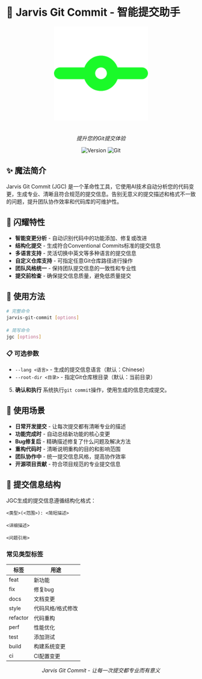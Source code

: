# 🚀 Jarvis Git Commit - 智能提交助手

<div align="center">
  <img src="../images/jarvis-git-commit.png" alt="Git Commit" width="250" style="margin-bottom: 20px"/>
  
  *提升您的Git提交体验*
  
  ![Version](https://img.shields.io/badge/version-0.1.x-blue)
  ![Git](https://img.shields.io/badge/git-required-orange)
</div>

## ✨ 魔法简介
Jarvis Git Commit (JGC) 是一个革命性工具，它使用AI技术自动分析您的代码变更，生成专业、清晰且符合规范的提交信息。告别无意义的提交描述和格式不一致的问题，提升团队协作效率和代码库的可维护性。

## 🌟 闪耀特性
- **智能变更分析** - 自动识别代码中的功能添加、修复或改进
- **结构化提交** - 生成符合Conventional Commits标准的提交信息
- **多语言支持** - 灵活切换中英文等多种语言的提交信息
- **自定义仓库支持** - 可指定任意Git仓库路径进行操作
- **团队风格统一** - 保持团队提交信息的一致性和专业性
- **提交前检查** - 确保提交信息质量，避免低质量提交

## 💫 使用方法
```bash
# 完整命令
jarvis-git-commit [options]

# 简写命令
jgc [options]
```

### 📋 可选参数
- `--lang <语言>` - 生成的提交信息语言（默认：Chinese）
- `--root-dir <目录>` - 指定Git仓库根目录（默认：当前目录）

5. **确认和执行**
   系统执行`git commit`操作，使用生成的信息完成提交。

## 💎 使用场景
- **日常开发提交** - 让每次提交都有清晰专业的描述
- **功能完成时** - 自动总结新功能的核心变更
- **Bug修复后** - 精确描述修复了什么问题及解决方法
- **重构代码时** - 清晰说明重构的目的和影响范围
- **团队协作中** - 统一提交信息风格，提高协作效率
- **开源项目贡献** - 符合项目规范的专业提交信息

## 🌈 提交信息结构
JGC生成的提交信息遵循结构化格式：

```
<类型>(<范围>): <简短描述>

<详细描述>

<问题引用>
```

### 常见类型标签
| 标签 | 用途 |
|------|------|
| feat | 新功能 |
| fix | 修复bug |
| docs | 文档变更 |
| style | 代码风格/格式修改 |
| refactor | 代码重构 |
| perf | 性能优化 |
| test | 添加测试 |
| build | 构建系统变更 |
| ci | CI配置变更 |

<div align="center">
  <p><i>Jarvis Git Commit - 让每一次提交都专业而有意义</i></p>
</div> 